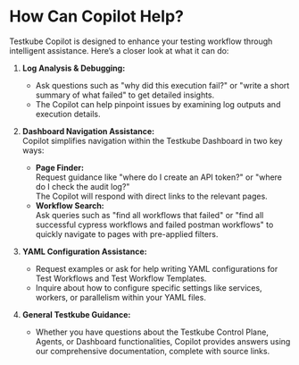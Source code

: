 # How Can Copilot Help?

Testkube Copilot is designed to enhance your testing workflow through intelligent assistance. Here’s a closer look at what it can do:

1. **Log Analysis & Debugging:**

   - Ask questions such as "why did this execution fail?" or "write a short summary of what failed" to get detailed insights.
   - The Copilot can help pinpoint issues by examining log outputs and execution details.

2. **Dashboard Navigation Assistance:**  
   Copilot simplifies navigation within the Testkube Dashboard in two key ways:

   - **Page Finder:**  
     Request guidance like "where do I create an API token?" or "where do I check the audit log?"  
     The Copilot will respond with direct links to the relevant pages.
   - **Workflow Search:**  
     Ask queries such as "find all workflows that failed" or "find all successful cypress workflows and failed postman workflows" to quickly navigate to pages with pre-applied filters.

3. **YAML Configuration Assistance:**

   - Request examples or ask for help writing YAML configurations for Test Workflows and Test Workflow Templates.
   - Inquire about how to configure specific settings like services, workers, or parallelism within your YAML files.

4. **General Testkube Guidance:**
   - Whether you have questions about the Testkube Control Plane, Agents, or Dashboard functionalities, Copilot provides answers using our comprehensive documentation, complete with source links.
